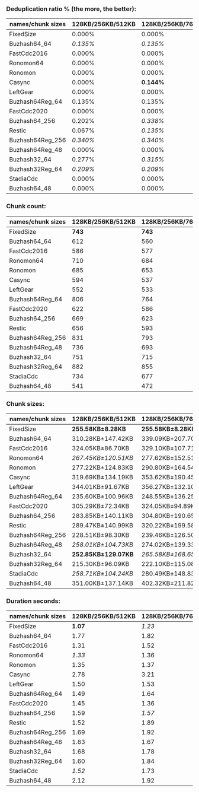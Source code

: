 ### Deduplication ratio % (the more, the better):

| names/chunk sizes | 128KB/256KB/512KB | 128KB/256KB/768KB | 128KB/256KB/1MB | 64KB/256KB/1MB | 128KB/256KB/320KB | 128KB/256KB/384KB | 128KB/256KB/448KB | 192KB/256KB/384KB | 128KB/256KB/1.25MB | 128KB/256KB/2MB |
| --------------- | --------------- | --------------- | ------------- | ------------ | --------------- | --------------- | --------------- | --------------- | ---------------- | ------------- |
| FixedSize       | 0.000%          | 0.000%          | 0.000%        | 0.000%       | 0.000%          | 0.000%          | 0.000%          | 0.000%          | 0.000%           | 0.000%        |
| Buzhash64_64    | *0.135%*        | *0.135%*        | *0.135%*      | **0.539%**   | *0.135%*        | *0.135%*        | *0.135%*        | 0.000%          | *0.135%*         | *0.135%*      |
| FastCdc2016     | 0.000%          | 0.000%          | 0.000%        | 0.000%       | 0.000%          | 0.000%          | 0.000%          | 0.000%          | 0.000%           | 0.000%        |
| Ronomon64       | 0.000%          | 0.000%          | 0.000%        | **0.038%**   | 0.000%          | 0.000%          | 0.000%          | 0.000%          | 0.000%           | 0.000%        |
| Ronomon         | 0.000%          | 0.000%          | 0.000%        | 0.000%       | 0.000%          | 0.000%          | 0.000%          | 0.000%          | 0.000%           | 0.000%        |
| Casync          | 0.000%          | **0.144%**      | 0.000%        | **0.144%**   | **0.144%**      | **0.144%**      | 0.000%          | **0.144%**      | **0.144%**       | **0.144%**    |
| LeftGear        | 0.000%          | 0.000%          | 0.000%        | 0.000%       | 0.000%          | 0.000%          | 0.000%          | 0.000%          | 0.000%           | 0.000%        |
| Buzhash64Reg_64 | 0.135%          | 0.135%          | 0.135%        | **0.539%**   | *0.279%*        | *0.279%*        | 0.135%          | 0.000%          | 0.135%           | 0.135%        |
| FastCdc2020     | 0.000%          | 0.000%          | 0.000%        | 0.000%       | 0.000%          | 0.000%          | 0.000%          | 0.000%          | 0.000%           | 0.000%        |
| Buzhash64_256   | 0.202%          | *0.338%*        | 0.135%        | **0.792%**   | *0.342%*        | 0.135%          | 0.135%          | 0.000%          | 0.135%           | 0.135%        |
| Restic          | 0.067%          | *0.135%*        | *0.135%*      | **0.539%**   | *0.135%*        | *0.135%*        | *0.135%*        | 0.000%          | *0.135%*         | *0.135%*      |
| Buzhash64Reg_256 | *0.340%*        | *0.340%*        | *0.340%*      | **0.824%**   | *0.340%*        | *0.340%*        | *0.340%*        | 0.000%          | *0.340%*         | *0.340%*      |
| Buzhash64Reg_48 | 0.000%          | 0.000%          | 0.000%        | *0.058%*     | **0.094%**      | 0.000%          | 0.000%          | 0.000%          | 0.000%           | 0.000%        |
| Buzhash32_64    | 0.277%          | *0.315%*        | *0.315%*      | **0.652%**   | *0.315%*        | *0.315%*        | 0.142%          | 0.106%          | *0.315%*         | *0.315%*      |
| Buzhash32Reg_64 | *0.209%*        | *0.209%*        | *0.209%*      | **0.652%**   | 0.067%          | 0.206%          | 0.067%          | 0.141%          | *0.209%*         | *0.209%*      |
| StadiaCdc       | 0.000%          | 0.000%          | 0.000%        | 0.000%       | 0.000%          | 0.000%          | **0.118%**      | 0.000%          | 0.000%           | 0.000%        |
| Buzhash64_48    | 0.000%          | 0.000%          | 0.000%        | 0.000%       | 0.000%          | 0.000%          | 0.000%          | 0.000%          | 0.000%           | 0.000%        |

### Chunk count:

| names/chunk sizes | 128KB/256KB/512KB | 128KB/256KB/768KB | 128KB/256KB/1MB | 64KB/256KB/1MB | 128KB/256KB/320KB | 128KB/256KB/384KB | 128KB/256KB/448KB | 192KB/256KB/384KB | 128KB/256KB/1.25MB | 128KB/256KB/2MB |
| --------------- | --------------- | --------------- | ------------- | ------------ | --------------- | --------------- | --------------- | --------------- | ---------------- | ------------- |
| FixedSize       | **743**         | **743**         | **743**       | **743**      | **743**         | **743**         | **743**         | **743**         | **743**          | **743**       |
| Buzhash64_64    | 612             | 560             | *537*         | 701          | 755             | 693             | 647             | 596             | *529*            | **520**       |
| FastCdc2016     | 586             | 577             | *573*         | 600          | 661             | 621             | 600             | 602             | *572*            | **571**       |
| Ronomon64       | 710             | 684             | 677           | *673*        | 811             | 757             | 727             | **629**         | 676              | *672*         |
| Ronomon         | 685             | 653             | 639           | **626**      | 788             | 751             | 710             | *627*           | 636              | *634*         |
| Casync          | 594             | 537             | *521*         | 647          | 728             | 665             | 620             | 585             | *515*            | **511**       |
| LeftGear        | 552             | 533             | *525*         | 535          | 639             | 598             | 568             | 586             | *522*            | **518**       |
| Buzhash64Reg_64 | 806             | 764             | 754           | 868          | 919             | 865             | 830             | **750**         | *751*            | **750**       |
| FastCdc2020     | 622             | 586             | *578*         | 607          | 864             | 713             | 656             | 703             | *574*            | **573**       |
| Buzhash64_256   | 669             | 623             | *612*         | 821          | 799             | 736             | 697             | 619             | *606*            | **597**       |
| Restic          | 656             | 593             | *578*         | 752          | 774             | 718             | 679             | 605             | *570*            | **568**       |
| Buzhash64Reg_256 | 831             | 793             | 786           | 932          | 943             | 882             | 846             | **765**         | *785*            | *785*         |
| Buzhash64Reg_48 | 736             | 693             | *679*         | 690          | 881             | 802             | 763             | 743             | *679*            | **678**       |
| Buzhash32_64    | 751             | 715             | 706           | 1027         | 854             | 805             | 772             | **652**         | *704*            | *700*         |
| Buzhash32Reg_64 | 882             | 855             | *854*         | 1107         | 981             | 929             | 904             | **778**         | *854*            | *853*         |
| StadiaCdc       | 734             | 677             | 665           | **654**      | 862             | 793             | 760             | 742             | *658*            | *655*         |
| Buzhash64_48    | 541             | 472             | *447*         | 521          | 689             | 625             | 577             | 571             | *435*            | **427**       |

### Chunk sizes:

| names/chunk sizes | 128KB/256KB/512KB    | 128KB/256KB/768KB  | 128KB/256KB/1MB    | 64KB/256KB/1MB       | 128KB/256KB/320KB   | 128KB/256KB/384KB    | 128KB/256KB/448KB  | 192KB/256KB/384KB   | 128KB/256KB/1.25MB | 128KB/256KB/2MB      |
| --------------- | -------------------- | ------------------ | ------------------ | -------------------- | ------------------- | -------------------- | ------------------ | ------------------- | ------------------ | -------------------- |
| FixedSize       | **255.58KB±8.28KB**  | **255.58KB±8.28KB** | **255.58KB±8.28KB** | **255.58KB±8.28KB**  | **255.58KB±8.28KB** | **255.58KB±8.28KB**  | **255.58KB±8.28KB** | **255.58KB±8.28KB** | **255.58KB±8.28KB** | **255.58KB±8.28KB**  |
| Buzhash64_64    | 310.28KB±147.42KB    | 339.09KB±207.70KB  | 353.62KB±246.89KB  | *270.89KB±245.57KB*  | **251.51KB±75.77KB** | *274.02KB±102.29KB*  | 293.50KB±125.85KB  | 318.61KB±76.88KB    | 358.97KB±269.54KB  | 365.18KB±308.44KB    |
| FastCdc2016     | 324.05KB±86.70KB     | 329.10KB±107.71KB  | 331.40KB±121.65KB  | 316.49KB±130.78KB    | **287.28KB±41.45KB** | *305.79KB±61.11KB*   | 316.49KB±74.01KB   | *315.44KB±50.77KB*  | 331.98KB±128.48KB  | 332.56KB±136.46KB    |
| Ronomon64       | *267.45KB±120.51KB*  | 277.62KB±152.51KB  | 280.49KB±166.32KB  | 282.16KB±171.38KB    | 234.15KB±69.10KB    | **250.85KB±90.88KB** | *261.20KB±107.36KB* | 301.90KB±70.47KB    | 280.91KB±174.57KB  | 282.58KB±187.49KB    |
| Ronomon         | 277.22KB±124.83KB    | 290.80KB±164.54KB  | 297.17KB±185.69KB  | 303.34KB±193.85KB    | *240.98KB±71.00KB*  | **252.85KB±92.46KB** | *267.45KB±110.08KB* | 302.86KB±71.56KB    | 298.57KB±195.89KB  | 299.52KB±208.30KB    |
| Casync          | 319.69KB±134.19KB    | 353.62KB±190.45KB  | 364.48KB±220.33KB  | *293.50KB±226.27KB*  | **260.84KB±67.25KB** | *285.55KB±92.87KB*   | 306.28KB±113.51KB  | 324.60KB±67.62KB    | 368.72KB±231.87KB  | 371.61KB±259.44KB    |
| LeftGear        | 344.01KB±91.67KB     | 356.27KB±132.10KB  | 361.70KB±155.03KB  | 354.94KB±159.28KB    | **297.17KB±33.88KB** | *317.55KB±59.42KB*   | 334.32KB±78.52KB   | *324.05KB±51.34KB*  | 363.78KB±170.18KB  | 366.59KB±192.42KB    |
| Buzhash64Reg_64 | 235.60KB±100.96KB    | 248.55KB±136.25KB  | 251.85KB±149.75KB  | 218.77KB±186.30KB    | 206.63KB±56.97KB    | 219.53KB±73.75KB     | 228.79KB±88.34KB   | **253.19KB±54.16KB** | *252.85KB±156.98KB* | **253.19KB±160.31KB** |
| FastCdc2020     | 305.29KB±72.34KB     | 324.05KB±94.89KB   | 328.53KB±111.01KB  | 312.84KB±122.06KB    | 219.78KB±61.75KB    | **266.33KB±60.25KB** | *289.47KB±62.86KB* | *270.12KB±56.30KB*  | 330.82KB±128.32KB  | 331.40KB±137.36KB    |
| Buzhash64_256   | 283.85KB±140.11KB    | 304.80KB±190.65KB  | 310.28KB±216.74KB  | 231.29KB±213.89KB    | *237.66KB±76.10KB*  | **258.01KB±100.79KB** | *272.44KB±121.97KB* | 306.77KB±75.71KB    | 313.35KB±238.02KB  | 318.08KB±262.43KB    |
| Restic          | 289.47KB±140.99KB    | 320.22KB±199.58KB  | 328.53KB±230.52KB  | **252.52KB±227.15KB** | *245.34KB±74.14KB*  | *264.47KB±99.15KB*   | 279.67KB±121.87KB  | 313.87KB±74.66KB    | 333.15KB±243.40KB  | 334.32KB±246.78KB    |
| Buzhash64Reg_256 | 228.51KB±98.30KB     | 239.46KB±126.50KB  | 241.59KB±133.62KB  | 203.75KB±173.91KB    | 201.37KB±58.04KB    | 215.30KB±75.25KB     | 224.46KB±87.71KB   | **248.23KB±52.40KB** | *241.90KB±135.39KB* | *241.90KB±135.39KB*  |
| Buzhash64Reg_48 | *258.01KB±104.73KB*  | 274.02KB±139.33KB  | 279.67KB±158.56KB  | 275.21KB±203.95KB    | 215.54KB±56.12KB    | 236.77KB±75.22KB     | *248.88KB±90.21KB* | **255.58KB±55.90KB** | 279.67KB±159.43KB  | 280.08KB±164.80KB    |
| Buzhash32_64    | **252.85KB±129.07KB** | *265.58KB±168.65KB* | 268.97KB±182.85KB  | 184.90KB±175.59KB    | 222.36KB±77.63KB    | 235.89KB±97.81KB     | *245.98KB±115.45KB* | 291.25KB±77.55KB    | 269.73KB±191.15KB  | 271.28KB±210.31KB    |
| Buzhash32Reg_64 | 215.30KB±96.09KB     | 222.10KB±115.08KB  | *222.36KB±116.67KB* | 171.54KB±147.58KB    | 193.57KB±57.62KB    | 204.41KB±72.65KB     | 210.06KB±84.26KB   | **244.08KB±51.96KB** | *222.36KB±116.96KB* | *222.62KB±120.57KB*  |
| StadiaCdc       | *258.71KB±104.24KB*  | 280.49KB±148.83KB  | 285.55KB±167.60KB  | 290.36KB±219.83KB    | 220.29KB±56.51KB    | 239.46KB±73.24KB     | *249.86KB±86.62KB* | **255.92KB±53.31KB** | 288.59KB±183.94KB  | 289.91KB±200.28KB    |
| Buzhash64_48    | 351.00KB±137.14KB    | 402.32KB±211.82KB  | 424.82KB±256.83KB  | 364.48KB±265.84KB    | **275.61KB±62.63KB** | *303.83KB±89.54KB*   | *329.10KB±113.85KB* | 332.56KB±66.11KB    | 436.54KB±287.28KB  | 444.71KB±327.55KB    |

### Duration seconds:

| names/chunk sizes | 128KB/256KB/512KB | 128KB/256KB/768KB | 128KB/256KB/1MB | 64KB/256KB/1MB | 128KB/256KB/320KB | 128KB/256KB/384KB | 128KB/256KB/448KB | 192KB/256KB/384KB | 128KB/256KB/1.25MB | 128KB/256KB/2MB |
| --------------- | --------------- | --------------- | ------------- | ------------ | --------------- | --------------- | --------------- | --------------- | ---------------- | ------------- |
| FixedSize       | **1.07**        | *1.23*          | 1.82          | 1.78         | 1.26            | *1.13*          | 1.60            | 1.53            | 1.70             | 1.64          |
| Buzhash64_64    | 1.77            | 1.82            | 1.76          | 1.84         | **1.17**        | *1.64*          | 1.78            | *1.55*          | 1.82             | 1.91          |
| FastCdc2016     | 1.31            | 1.52            | 1.67          | 1.24         | **0.99**        | 1.54            | *1.20*          | 1.44            | 1.37             | *1.22*        |
| Ronomon64       | *1.33*          | 1.36            | 1.53          | 1.56         | 1.38            | *1.32*          | 1.35            | **1.28**        | 1.46             | 1.70          |
| Ronomon         | 1.35            | 1.37            | 1.44          | 1.49         | *1.31*          | 1.34            | 1.34            | *1.27*          | 1.48             | **1.15**      |
| Casync          | 2.78            | 3.21            | 2.74          | 2.90         | **2.22**        | 2.80            | 2.48            | *2.32*          | 2.52             | *2.27*        |
| LeftGear        | 1.50            | 1.53            | 1.55          | *1.11*       | **1.01**        | 1.45            | 1.47            | 1.42            | *1.09*           | 1.17          |
| Buzhash64Reg_64 | 1.49            | 1.64            | 1.84          | 1.98         | *1.46*          | *1.48*          | 1.73            | **1.27**        | 1.77             | 1.94          |
| FastCdc2020     | 1.45            | 1.36            | 1.56          | 1.60         | 1.49            | 1.55            | 1.51            | *1.24*          | **1.11**         | *1.13*        |
| Buzhash64_256   | 1.59            | *1.57*          | 1.83          | 1.91         | **1.31**        | 1.68            | 1.61            | *1.56*          | 1.85             | 1.67          |
| Restic          | 1.52            | 1.89            | 1.94          | 1.82         | 1.65            | 1.70            | 1.32            | **1.20**        | *1.32*           | *1.28*        |
| Buzhash64Reg_256 | 1.69            | 1.92            | 1.87          | 1.69         | 1.14            | 1.54            | *1.12*          | **0.98**        | *1.12*           | 1.15          |
| Buzhash64Reg_48 | 1.83            | 1.67            | *1.63*        | 1.88         | 1.80            | 1.64            | *1.61*          | **1.43**        | 1.76             | 1.86          |
| Buzhash32_64    | 1.68            | 1.78            | 1.79          | 1.99         | 1.70            | *1.65*          | *1.67*          | **1.56**        | 2.02             | 2.13          |
| Buzhash32Reg_64 | 1.60            | 1.84            | 1.69          | 1.87         | **1.45**        | *1.58*          | 1.72            | *1.50*          | 2.06             | 2.19          |
| StadiaCdc       | *1.52*          | 1.73            | 1.77          | 1.68         | **1.10**        | 1.67            | 1.65            | *1.55*          | 1.72             | 1.95          |
| Buzhash64_48    | 2.12            | 1.92            | 1.98          | 1.80         | **1.52**        | 1.95            | 1.93            | *1.77*          | 1.79             | *1.74*        |
